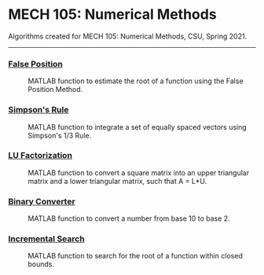 # MECH 105: Numerical Methods
Algorithms created for MECH 105: Numerical Methods, CSU, Spring 2021.

***

### [False Position](github.com/katie-plese/MECH-105)
<dl>
<dd>MATLAB function to estimate the root of a function using the False Position Method.</dd>
</dl>

### [Simpson's Rule](https://github.com/katie-plese/MECH-105/tree/main/Simpson's%20Rule)
<dl>
<dd>MATLAB function to integrate a set of equally spaced vectors using Simpson's 1/3 Rule.</dd>
</dl>

### [LU Factorization](github.com/katie-plese/MECH-105)
<dl>
<dd>MATLAB function to convert a square matrix into an upper triangular matrix and a lower triangular matrix, such that A = L*U.</dd>
</dl>

### [Binary Converter](https://github.com/katie-plese/MECH-105/tree/main/Binary%20Converter)
<dl>
<dd>MATLAB function to convert a number from base 10 to base 2.</dd>
</dl>

### [Incremental Search](github.com/katie-plese/MECH-105)
<dl>
<dd>MATLAB function to search for the root of a function within closed bounds.</dd>
</dl>
